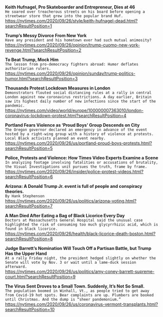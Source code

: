 **Keith Hufnagel, Pro Skateboarder and Entrepreneur, Dies at 46**\
`He soared over treacherous streets on his board before opening a streetwear store that grew into the popular brand Huf.`\
https://nytimes.com/2020/09/26/style/keith-hufnagel-dead.html?searchResultPosition=1

**Trump’s Messy Divorce From New York**\
`Have any president and his hometown ever had such mutual animosity?`\
https://nytimes.com/2020/09/26/opinion/trump-cuomo-new-york-revenge.html?searchResultPosition=2

**To Beat Trump, Mock Him**\
`The lesson from pro-democracy fighters abroad: Humor deflates authoritarian rulers.`\
https://nytimes.com/2020/09/26/opinion/sunday/trump-politics-humor.html?searchResultPosition=3

**Thousands Protest Lockdown Measures in London**\
`Demonstrators flouted social distancing rules at a rally in central London against new coronavirus restrictions. A day earlier, Britain saw its highest daily number of new infections since the start of the pandemic.`\
https://nytimes.com/video/world/europe/100000007363010/london-coronavirus-lockdown-protest.html?searchResultPosition=4

**Portland Fears Violence as ‘Proud Boys’ Group Descends on City**\
`The Oregon governor declared an emergency in advance of the event hosted by a right-wing group with a history of violence at protests. Local Black activists planned an event nearby.`\
https://nytimes.com/2020/09/26/us/portland-proud-boys-protests.html?searchResultPosition=5

**Police, Protests and Violence: How Times Video Experts Examine a Scene**\
`In analyzing footage involving fatalities or accusations of brutality, the Visual Investigations unit pursues the truth, frame by frame.`\
https://nytimes.com/2020/09/26/insider/police-protest-videos.html?searchResultPosition=6

**Arizona: A Donald Trump Jr. event is full of people and conspiracy theories.**\
`By Hank Stephenson`\
https://nytimes.com/2020/09/26/us/politics/arizona-voting.html?searchResultPosition=7

**A Man Died After Eating a Bag of Black Licorice Every Day**\
`Doctors at Massachusetts General Hospital said the unusual case highlighted the risk of consuming too much glycyrrhizic acid, which is found in black licorice.`\
https://nytimes.com/2020/09/26/health/black-licorice-death-boston.html?searchResultPosition=8

**Judge Barrett’s Nomination Will Touch Off a Partisan Battle, but Trump Has the Upper Hand**\
`At a rally Friday night, the president hedged slightly on whether the Senate will vote by Nov. 3 or wait until a lame-duck session afterward.`\
https://nytimes.com/2020/09/26/us/politics/amy-coney-barrett-supreme-court.html?searchResultPosition=9

**The Virus Sent Droves to a Small Town. Suddenly, It’s Not So Small.**\
`The population boomed in Winhall, Vt., as people tried to get away from Covid-19 hot spots. Bear complaints are up. Plumbers are booked until Christmas. And the dump is “sheer pandemonium.”`\
https://nytimes.com/2020/09/26/us/coronavirus-vermont-transplants.html?searchResultPosition=10

